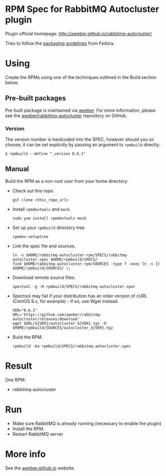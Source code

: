 # RPM Spec for RabbitMQ Autocluster plugin

Plugin official homepage: http://aweber.github.io/rabbitmq-autocluster/

Tries to follow the [packaging guidelines](https://fedoraproject.org/wiki/Packaging:Guidelines) from Fedora.

# Using

Create the RPMs using one of the techniques outlined in the Build section below.

## Pre-built packages

Pre-built package is maintained via [aweber](http://aweber.github.io/rabbitmq-autocluster/). For more information, please see the [aweber/rabbitmq-autocluster](https://github.com/aweber/rabbitmq-autocluster) repository on GitHub.

### Version

The version number is hardcoded into the SPEC, however should you so choose, it can be set explicitly by passing an argument to `rpmbuild` directly:

```
$ rpmbuild --define "_version 0.6.1"
```

## Manual

Build the RPM as a non-root user from your home directory:

* Check out this repo.
    ```
    git clone <this_repo_url>
    ```

* Install `rpmdevtools` and `mock`.
    ```
    sudo yum install rpmdevtools mock
    ```

* Set up your `rpmbuild` directory tree.
    ```
    rpmdev-setuptree
    ```

* Link the spec file and sources.
    ```
    ln -s $HOME/rabbitmq-autocluster-rpm/SPECS/rabbitmq-autocluster.spec $HOME/rpmbuild/SPECS/
    find $HOME/rabbitmq-autocluster-rpm/SOURCES -type f -exec ln -s {} $HOME/rpmbuild/SOURCES/ \;
    ```

* Download remote source files.
    ```
    spectool -g -R rpmbuild/SPECS/rabbitmq-autocluster.spec
    ```

* Spectool may fail if your distribution has an older version of cURL (CentOS
  6.x, for example) - if so, use Wget instead.
    ```
    VER="0.6.1"
    URL='https://github.com/aweber/rabbitmq-autocluster/releases/download'
    wget $URL/${VER}/autocluster-${VER}.tgz -O $HOME/rpmbuild/SOURCES/autocluster_${VER}.tgz
    ```

* Build the RPM.
    ```
    rpmbuild -ba rpmbuild/SPECS/rabbitmq-autocluster.spec
    ```

# Result

One RPM:
- rabbitmq-autocluster

# Run

* Make sure RabbitMQ is already running (necessary to enable the plugin)
* Install the RPM.
* Restart RabbitMQ server


# More info

See the [aweber.github.io](http://aweber.github.io/rabbitmq-autocluster/) website.
